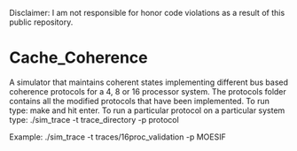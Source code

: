 Disclaimer: I am not responsible for honor code violations as a result of this public repository.
# Cache_Coherence
A simulator that maintains coherent states implementing different bus based coherence protocols for a 4, 8 or 16 processor system.
The protocols folder contains all the modified protocols that have been implemented.
To run type: make and hit enter.
To run a particular protocol on a particular system type:
./sim_trace  -t trace_directory  -p protocol

Example:
./sim_trace -t traces/16proc_validation -p MOESIF

